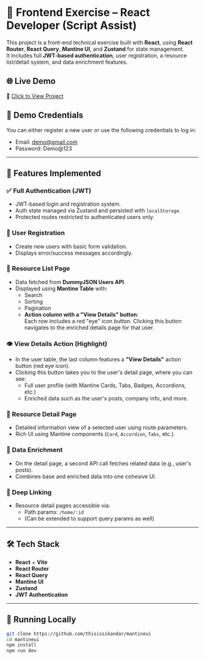# 🚀 Frontend Exercise – React Developer (Script Assist)

This project is a front-end technical exercise built with **React**, using **React Router**, **React Query**, **Mantine UI**, and **Zustand** for state management.  
It includes full **JWT-based authentication**, user registration, a resource list/detail system, and data enrichment features.

## 🌐 Live Demo  
🔗 [Click to View Project](https://mantineui.vercel.app/auth/login)

## 🔐 Demo Credentials

You can either register a new user or use the following credentials to log in:

  - Email: demo@gmail.com
  - Password: Demo@123

---

## 📌 Features Implemented

### ✅ Full Authentication (JWT)
- JWT-based login and registration system.
- Auth state managed via Zustand and persisted with `localStorage`.
- Protected routes restricted to authenticated users only.

### 👥 User Registration
- Create new users with basic form validation.
- Displays error/success messages accordingly.

### 📄 Resource List Page
- Data fetched from **DummyJSON Users API**.
- Displayed using **Mantine Table** with:
  - Search
  - Sorting
  - Pagination
  - **Action column with a "View Details" button**:  
    Each row includes a red "eye" icon button. Clicking this button navigates to the enriched details page for that user.

### 👁️ View Details Action (Highlight)
- In the user table, the last column features a **"View Details"** action button (red eye icon).
- Clicking this button takes you to the user's detail page, where you can see:
  - Full user profile (with Mantine Cards, Tabs, Badges, Accordions, etc.)
  - Enriched data such as the user's posts, company info, and more.

### 📘 Resource Detail Page
- Detailed information view of a selected user using route parameters.
- Rich UI using Mantine components (`Card`, `Accordion`, `Tabs`, etc.).

### 🔁 Data Enrichment
- On the detail page, a second API call fetches related data (e.g., user's posts).
- Combines base and enriched data into one cohesive UI.

### 🔗 Deep Linking
- Resource detail pages accessible via:
  - Path params: `/home/:id`
  - (Can be extended to support query params as well)

---

## 🛠️ Tech Stack

- **React** + **Vite**
- **React Router**
- **React Query**
- **Mantine UI**
- **Zustand**
- **JWT Authentication**

---

## 🧪 Running Locally

```bash
git clone https://github.com/thisissikandar/mantineui
cd mantineui
npm install
npm run dev
```